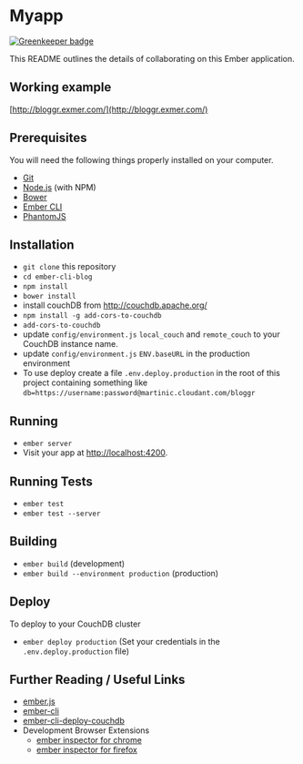 # Myapp

[![Greenkeeper badge](https://badges.greenkeeper.io/broerse/presentation.svg)](https://greenkeeper.io/)

This README outlines the details of collaborating on this Ember application.

## Working example

[http://bloggr.exmer.com/](http://bloggr.exmer.com/)

## Prerequisites

You will need the following things properly installed on your computer.

* [Git](http://git-scm.com/)
* [Node.js](http://nodejs.org/) (with NPM)
* [Bower](http://bower.io/)
* [Ember CLI](http://www.ember-cli.com/)
* [PhantomJS](http://phantomjs.org/)

## Installation

* `git clone` this repository
* `cd ember-cli-blog`
* `npm install`
* `bower install`
* install couchDB from http://couchdb.apache.org/
* `npm install -g add-cors-to-couchdb`
* `add-cors-to-couchdb`
* update `config/environment.js` `local_couch` and `remote_couch` to your CouchDB
  instance name.
* update `config/environment.js` `ENV.baseURL` in the production environment
* To use deploy create a file `.env.deploy.production` in the root of this project containing something like `db=https://username:password@martinic.cloudant.com/bloggr`

## Running

* `ember server`
* Visit your app at [http://localhost:4200](http://localhost:4200).

## Running Tests

* `ember test`
* `ember test --server`

## Building

* `ember build` (development)
* `ember build --environment production` (production)

## Deploy

To deploy to your CouchDB cluster

* `ember deploy production` (Set your credentials in the `.env.deploy.production` file)

## Further Reading / Useful Links

* [ember.js](http://emberjs.com/)
* [ember-cli](http://www.ember-cli.com/)
* [ember-cli-deploy-couchdb](https://github.com/martinic/ember-cli-deploy-couchdb)
* Development Browser Extensions
  * [ember inspector for chrome](https://chrome.google.com/webstore/detail/ember-inspector/bmdblncegkenkacieihfhpjfppoconhi)
  * [ember inspector for firefox](https://addons.mozilla.org/en-US/firefox/addon/ember-inspector/)

